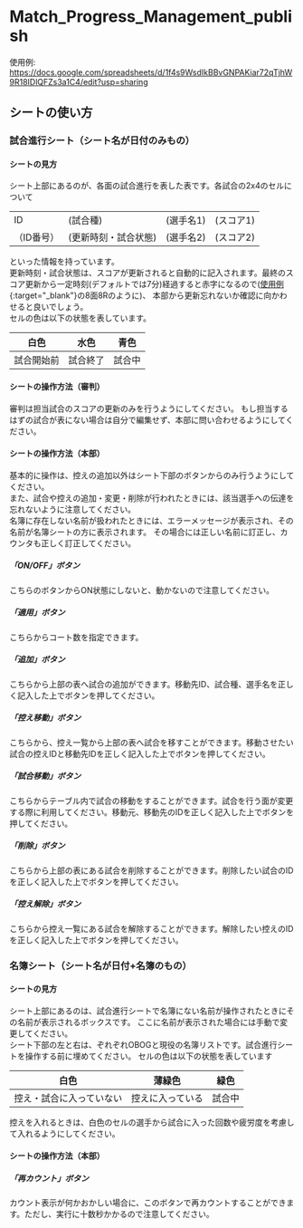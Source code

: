 # Match_Progress_Management_publish
使用例: https://docs.google.com/spreadsheets/d/1f4s9WsdIkBBvGNPAKiar72qTjhW9R18IDlQFZs3a1C4/edit?usp=sharing
## シートの使い方
### 試合進行シート（シート名が日付のみもの）
#### シートの見方
シート上部にあるのが、各面の試合進行を表した表です。各試合の2x4のセルについて<br>

<table>
    <tr>
      <td>ID</td>
      <td>(試合種)</td>
      <td>(選手名1)</td>
      <td>(スコア1)</td>
    </tr>
    <tr>
      <td>（ID番号）</td>
      <td>(更新時刻・試合状態)</td>
      <td>(選手名2)</td>
      <td>(スコア2)</td>
    </tr>
 </table>

といった情報を持っています。<br>
更新時刻・試合状態は、スコアが更新されると自動的に記入されます。最終のスコア更新から一定時刻(デフォルトでは7分)経過すると赤字になるので([使用例]([https://www.sejuku.net/blog/](https://docs.google.com/spreadsheets/d/1f4s9WsdIkBBvGNPAKiar72qTjhW9R18IDlQFZs3a1C4/edit?usp=sharing)){:target="_blank"}の8面8Rのように)、
本部から更新忘れないか確認に向かわせると良いでしょう。<br>
セルの色は以下の状態を表しています。

|白色|水色|青色|
|-|-|-|
|試合開始前|試合終了|試合中|

#### シートの操作方法（審判）
審判は担当試合のスコアの更新のみを行うようにしてください。
もし担当するはずの試合が表にない場合は自分で編集せず、本部に問い合わせるようにしてください。

#### シートの操作方法（本部）
基本的に操作は、控えの追加以外はシート下部のボタンからのみ行うようにしてください。<br>
また、試合や控えの追加・変更・削除が行われたときには、該当選手への伝達を忘れないように注意してください。<br>
名簿に存在しない名前が扱われたときには、エラーメッセージが表示され、その名前が名簿シートの方に表示されます。
その場合には正しい名前に訂正し、カウンタも正しく訂正してください。
##### 「ON/OFF」ボタン
こちらのボタンからON状態にしないと、動かないので注意してください。
##### 「適用」ボタン
こちらからコート数を指定できます。
##### 「追加」ボタン
こちらから上部の表へ試合の追加ができます。移動先ID、試合種、選手名を正しく記入した上でボタンを押してください。
##### 「控え移動」ボタン
こちらから、控え一覧から上部の表へ試合を移すことができます。移動させたい試合の控えIDと移動先IDを正しく記入した上でボタンを押してください。
##### 「試合移動」ボタン
こちらからテーブル内で試合の移動をすることができます。試合を行う面が変更する際に利用してください。移動元、移動先のIDを正しく記入した上でボタンを押してください。
##### 「削除」ボタン
こちらから上部の表にある試合を削除することができます。削除したい試合のIDを正しく記入した上でボタンを押してください。
##### 「控え解除」ボタン
こちらから控え一覧にある試合を解除することができます。解除したい控えのIDを正しく記入した上でボタンを押してください。

### 名簿シート（シート名が日付+名簿のもの）
#### シートの見方
シート上部にあるのは、試合進行シートで名簿にない名前が操作されたときにその名前が表示されるボックスです。
ここに名前が表示された場合には手動で変更してください。<br>
シート下部の左と右は、ぞれぞれOBOGと現役の名簿リストです。試合進行シートを操作する前に埋めてください。
セルの色は以下の状態を表しています

|白色|薄緑色|緑色|
|-|-|-|
|控え・試合に入っていない|控えに入っている|試合中|

控えを入れるときは、白色のセルの選手から試合に入った回数や疲労度を考慮して入れるようにしてください。

#### シートの操作方法（本部）
##### 「再カウント」ボタン
カウント表示が何かおかしい場合に、このボタンで再カウントすることができます。ただし、実行に十数秒かかるので注意してください。
